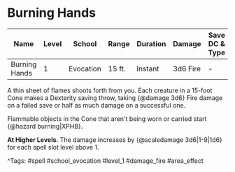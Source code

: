 # Burning Hands

| Name | Level | School | Range | Duration | Damage | Save DC & Type |
|------|-------|--------|-------|----------|--------|----------------|
| Burning Hands | 1 | Evocation | 15 ft. | Instant | 3d6 Fire | - |

A thin sheet of flames shoots forth from you. Each creature in a 15-foot Cone makes a Dexterity saving throw, taking {@damage 3d6} Fire damage on a failed save or half as much damage on a successful one.

Flammable objects in the Cone that aren't being worn or carried start {@hazard burning|XPHB}.

**At Higher Levels.** The damage increases by {@scaledamage 3d6|1-9|1d6} for each spell slot level above 1.

^Tags: #spell #school_evocation #level_1 #damage_fire #area_effect
